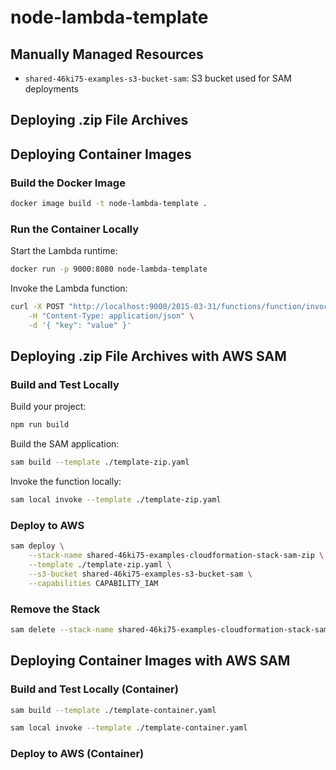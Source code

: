 # node-lambda-template

## Manually Managed Resources

- `shared-46ki75-examples-s3-bucket-sam`: S3 bucket used for SAM deployments

## Deploying .zip File Archives

<!-- WIP -->

## Deploying Container Images

### Build the Docker Image

```bash
docker image build -t node-lambda-template .
```

### Run the Container Locally

Start the Lambda runtime:

```bash
docker run -p 9000:8080 node-lambda-template
```

Invoke the Lambda function:

```bash
curl -X POST "http://localhost:9000/2015-03-31/functions/function/invocations" \
    -H "Content-Type: application/json" \
    -d '{ "key": "value" }'
```

## Deploying .zip File Archives with AWS SAM

### Build and Test Locally

Build your project:

```bash
npm run build
```

Build the SAM application:

```bash
sam build --template ./template-zip.yaml
```

Invoke the function locally:

```bash
sam local invoke --template ./template-zip.yaml
```

### Deploy to AWS

```bash
sam deploy \
    --stack-name shared-46ki75-examples-cloudformation-stack-sam-zip \
    --template ./template-zip.yaml \
    --s3-bucket shared-46ki75-examples-s3-bucket-sam \
    --capabilities CAPABILITY_IAM
```

### Remove the Stack

```bash
sam delete --stack-name shared-46ki75-examples-cloudformation-stack-sam-zip
```

## Deploying Container Images with AWS SAM

### Build and Test Locally (Container)

```bash
sam build --template ./template-container.yaml
```

```bash
sam local invoke --template ./template-container.yaml
```

### Deploy to AWS (Container)

<!-- WIP -->
